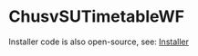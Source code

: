 # ChusvSUTimetableWF
 
Installer code is also open-source, see: [Installer](https://github.com/KIRILLAND78/ChuvSUTimetableInstaller)
